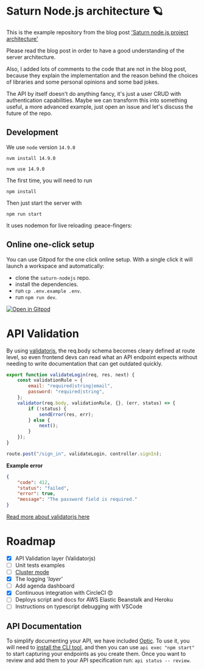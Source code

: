 # Saturn Node.js architecture 🪐

This is the example repository from the blog post ['Saturn node.js project architecture'](https://softwareontheroad.com/ideal-nodejs-project-structure?utm_source=github&utm_medium=readme)

Please read the blog post in order to have a good understanding of the server architecture.

Also, I added lots of comments to the code that are not in the blog post, because they explain the implementation and the reason behind the choices of libraries and some personal opinions and some bad jokes.

The API by itself doesn't do anything fancy, it's just a user CRUD with authentication capabilities.
Maybe we can transform this into something useful, a more advanced example, just open an issue and let's discuss the future of the repo.

## Development

We use `node` version `14.9.0`

```
nvm install 14.9.0
```

```
nvm use 14.9.0
```

The first time, you will need to run

```
npm install
```

Then just start the server with

```
npm run start
```

It uses nodemon for live reloading :peace-fingers:

## Online one-click setup

You can use Gitpod for the one click online setup. With a single click it will launch a workspace and automatically:

-   clone the `saturn-nodejs` repo.
-   install the dependencies.
-   run `cp .env.example .env`.
-   run `npm run dev`.

[![Open in Gitpod](https://gitpod.io/button/open-in-gitpod.svg)](https://gitpod.io/from-referrer/)

# API Validation

By using [validatorjs](github.com/mikeerickson/validatorjs), the req.body schema becomes cleary defined at route level, so even frontend devs can read what an API endpoint expects without needing to write documentation that can get outdated quickly.

```js
export function validateLogin(req, res, next) {
	const validationRule = {
		email: "required|string|email",
		password: "required|string",
	};
	validator(req.body, validationRule, {}, (err, status) => {
		if (!status) {
			sendError(res, err);
		} else {
			next();
		}
	});
}
```

```js
route.post("/sign_in", validateLogin, controller.signIn);
```

**Example error**

```json
{
	"code": 412,
	"status": "failed",
	"error": true,
	"message": "The password field is required."
}
```

[Read more about validatorjs here](github.com/mikeerickson/validatorjs)

# Roadmap

-   [x] API Validation layer (Validatorjs)
-   [ ] Unit tests examples
-   [ ] [Cluster mode](https://softwareontheroad.com/nodejs-scalability-issues?utm_source=github&utm_medium=readme)
-   [x] The logging _'layer'_
-   [ ] Add agenda dashboard
-   [x] Continuous integration with CircleCI 😍
-   [ ] Deploys script and docs for AWS Elastic Beanstalk and Heroku
-   [ ] Instructions on typescript debugging with VSCode

## API Documentation

To simplify documenting your API, we have included [Optic](https://useoptic.com). To use it, you will need to [install the CLI tool](https://useoptic.com/document/#add-an-optic-specification-to-your-api-project), and then you can use `api exec "npm start"` to start capturing your endpoints as you create them. Once you want to review and add them to your API specification run: `api status -- review`.
